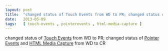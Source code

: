 ```yaml
---
layout: post
title:  "changed status of Touch Events from WD to PR; changed status of Pointer Events and HTML Media Capture from WD to CR"
date:   2013-05-09
tags:   [ touch-events , pointerevents , html-media-capture ]
---
```


changed status of [Touch Events](/spec/touch-events) from WD to PR; changed status of [Pointer Events](/spec/pointerevents) and [HTML Media Capture](/spec/html-media-capture) from WD to CR


